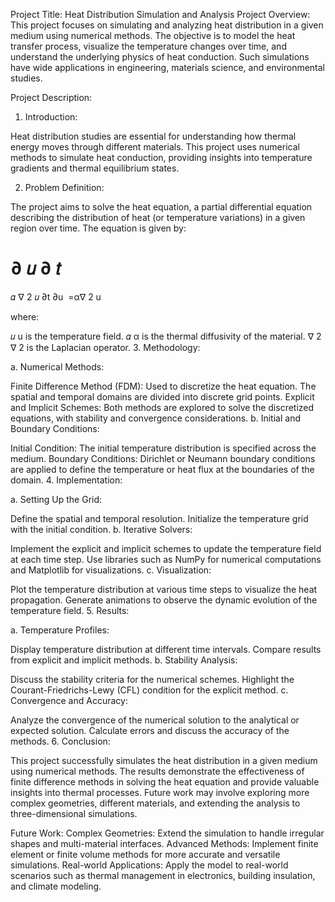 Project Title: Heat Distribution Simulation and Analysis
Project Overview:
This project focuses on simulating and analyzing heat distribution in a given medium using numerical methods. The objective is to model the heat transfer process, visualize the temperature changes over time, and understand the underlying physics of heat conduction. Such simulations have wide applications in engineering, materials science, and environmental studies.

Project Description:
1. Introduction:

Heat distribution studies are essential for understanding how thermal energy moves through different materials. This project uses numerical methods to simulate heat conduction, providing insights into temperature gradients and thermal equilibrium states.

2. Problem Definition:

The project aims to solve the heat equation, a partial differential equation describing the distribution of heat (or temperature variations) in a given region over time. The equation is given by:

∂
𝑢
∂
𝑡
=
𝛼
∇
2
𝑢
∂t
∂u
​
 =α∇ 
2
 u

where:

𝑢
u is the temperature field.
𝛼
α is the thermal diffusivity of the material.
∇
2
∇ 
2
  is the Laplacian operator.
3. Methodology:

a. Numerical Methods:

Finite Difference Method (FDM): Used to discretize the heat equation. The spatial and temporal domains are divided into discrete grid points.
Explicit and Implicit Schemes: Both methods are explored to solve the discretized equations, with stability and convergence considerations.
b. Initial and Boundary Conditions:

Initial Condition: The initial temperature distribution is specified across the medium.
Boundary Conditions: Dirichlet or Neumann boundary conditions are applied to define the temperature or heat flux at the boundaries of the domain.
4. Implementation:

a. Setting Up the Grid:

Define the spatial and temporal resolution.
Initialize the temperature grid with the initial condition.
b. Iterative Solvers:

Implement the explicit and implicit schemes to update the temperature field at each time step.
Use libraries such as NumPy for numerical computations and Matplotlib for visualizations.
c. Visualization:

Plot the temperature distribution at various time steps to visualize the heat propagation.
Generate animations to observe the dynamic evolution of the temperature field.
5. Results:

a. Temperature Profiles:

Display temperature distribution at different time intervals.
Compare results from explicit and implicit methods.
b. Stability Analysis:

Discuss the stability criteria for the numerical schemes.
Highlight the Courant-Friedrichs-Lewy (CFL) condition for the explicit method.
c. Convergence and Accuracy:

Analyze the convergence of the numerical solution to the analytical or expected solution.
Calculate errors and discuss the accuracy of the methods.
6. Conclusion:

This project successfully simulates the heat distribution in a given medium using numerical methods. The results demonstrate the effectiveness of finite difference methods in solving the heat equation and provide valuable insights into thermal processes. Future work may involve exploring more complex geometries, different materials, and extending the analysis to three-dimensional simulations.

Future Work:
Complex Geometries: Extend the simulation to handle irregular shapes and multi-material interfaces.
Advanced Methods: Implement finite element or finite volume methods for more accurate and versatile simulations.
Real-world Applications: Apply the model to real-world scenarios such as thermal management in electronics, building insulation, and climate modeling.
